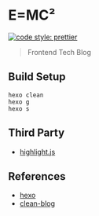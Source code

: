 # E=MC²

[![code style: prettier](https://img.shields.io/badge/code_style-prettier-ff69b4.svg)](https://github.com/prettier/prettier)

> Frontend Tech Blog

## Build Setup

```
hexo clean
hexo g
hexo s
```

## Third Party

* [highlight.js](https://highlightjs.org)

## References

* [hexo](https://jekyllrb.com/)
* [clean-blog](https://github.com/klugjo/hexo-theme-clean-blog)
